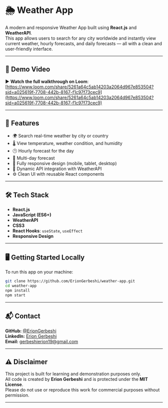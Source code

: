 # 🌦️ Weather App

A modern and responsive Weather App built using **React.js** and **WeatherAPI**.  
This app allows users to search for any city worldwide and instantly view current weather, hourly forecasts, and daily forecasts — all with a clean and user-friendly interface.

---

## 🎥 Demo Video

▶️ **Watch the full walkthrough on Loom**:  
[https://www.loom.com/share/5261a64c5ab14203a2064d967e853504?sid=a025619f-7708-442b-8167-f1c97f73cec9](https://www.loom.com/share/5261a64c5ab14203a2064d967e853504?sid=a025619f-7708-442b-8167-f1c97f73cec9)

---

## 🚀 Features

- 🌍 Search real-time weather by city or country
- 🌡️ View temperature, weather condition, and humidity
- 🕒 Hourly forecast for the day
- 📅 Multi-day forecast
- 📱 Fully responsive design (mobile, tablet, desktop)
- 🔁 Dynamic API integration with WeatherAPI
- ⚙️ Clean UI with reusable React components

---

## 🛠 Tech Stack

- **React.js**
- **JavaScript (ES6+)**
- **WeatherAPI**
- **CSS3**
- **React Hooks**: `useState`, `useEffect`
- **Responsive Design**

---

## 🖥️ Getting Started Locally

To run this app on your machine:

```bash
git clone https://github.com/ErionGerbeshi/weather-app.git
cd weather-app
npm install
npm start
```

---

## 📬 Contact

**GitHub:** [@ErionGerbeshi](https://github.com/ErionGerbeshi)  
**LinkedIn:** [Erion Gerbeshi](https://www.linkedin.com/in/erion-gerbeshi)  
**Email:** gerbeshierion19@gmail.com

---

## ⚠️ Disclaimer

This project is built for learning and demonstration purposes only.  
All code is created by **Erion Gerbeshi** and is protected under the **MIT License**.  
Please do not use or reproduce this work for commercial purposes without permission.

---
